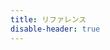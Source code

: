 ```yaml
---
title: リファレンス
disable-header: true
---
```


<script lang="ts" setup>
import ArticleList from '@/ArticleList.vue'
</script>

<ArticleList parent="references" />
